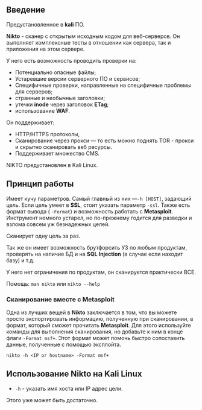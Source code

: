 ## Введение 

Предустановленное в **kali** ПО.

**Nikto** - сканер с открытым исходным кодом для веб-серверов. Он выполняет комплексные тесты в отношении как сервера, так и приложения на этом сервере.

У него есть возможность проводить проверки на:

- Потенциально опасные файлы;
- Устаревшие версии серверного ПО и сервисов;
- Специфичные проверки, направленные на специфичные проблемы для серверов;
- странные и необычные заголовки;
- утечки **inode** через заголовок **ETag**;
- использование **WAF**.

Он поддерживает:

- HTTP/HTTPS протоколы,
- Сканирование через прокси — то есть можно поднять TOR - прокси и скрытно сканировать веб ресурсы.
- Поддерживает множество CMS.

NIKTO предустановлен в Kali Linux.

## **Принцип работы**

Имеет кучу параметров. Самый главный из них —`-h [HOST]`, задающий цель. Если цель умеет в **SSL**, стоит указать параметр `-ssl`. Также есть формат вывода ( `-Format`) и возможность работать с **Metasploit**. Инструмент немного устарел, но по-прежнему годится для разведки и взлома совсем уж безнадежных целей.

Сканирует одну цель за раз.

Так же он имеет возможность брутфорсить УЗ по любым продуктам, проверять на наличие БД и на **SQL Injection** (в случае если находит базу) и т.д.

У него нет ограничения по продуктам, он сканируется практически ВСЕ.

Помощь:
`man nikto` или `nikto --help`

### Сканирование вместе с Metasploit

Одна из лучших вещей в **Nikto** заключается в том, что вы можете просто экспортировать информацию, полученную при сканировании, в формат, который сможет прочитать **Metasploit**. Для этого используйте команды для выполнения сканирования, но добавьте к ним в конце флаги `-Format msf+`. Этот формат может помочь быстро сопоставить данные, полученные с помощью эксплойта.

```
nikto -h <IP or hostname> -Format msf+
```

## Использование Nikto на Kali Linux

- `-h` - указать имя хоста или IP адрес цели.

Этого уже может быть достаточно.